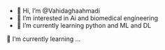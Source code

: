 - 👋 Hi, I’m @Vahidaghaahmadi
- 👀 I’m interested in Ai and biomedical engineering
- 🌱 I’m currently learning python and ML and DL

<!---
Vahidaghaahmadi/Vahidaghaahmadi is a ✨ special ✨ repository because its `README.md` (this file) appears on your GitHub profile.
You can click the Preview link to take a look at your changes.
--->
🌱 I’m currently learning ...
